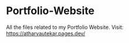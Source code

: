# Portfolio-Website
All the files related to my Portfolio Website.
Visit: https://atharvautekar.pages.dev/
